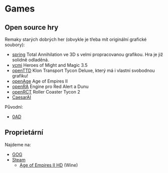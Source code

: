 Games
=====

Open source hry
---------------

Remaky starých dobrých her (obvykle je třeba mít originální grafické soubory):

* [spring](spring.md) Total Annihilation ve 3D s velmi propracovanou grafikou. Hra je již solidně odladěná.
* [vcmi](vcmi.md) Heroes of Might and Magic 3.5
* [openTTD](https://www.openttd.org/en/) Klon Transport Tycon Deluxe, který má i vlastní svobodnou grafiku!
* [openAge](http://openage.sft.mx/) Age of Empires II
* [openRA](http://www.openra.net/) Engine pro Red Alert a Dunu
* [openRCT](https://openrct.net/) Roller Coaster Tycon 2
* [CaesarAI](http://store.steampowered.com/app/327640/)

Původní:

* [0AD](http://play0ad.com/)

Proprietární
------------

Najdeme na:

* [GOG](http://www.gog.com/games##sort=bestselling&system=lin_mint,lin_ubuntu&page=1)
* [Steam](http://store.steampowered.com/search/?term=&sort_by=_ASC&os=linux&page=1)
  * [Age of Empires II HD](aoe.md) (Wine)
